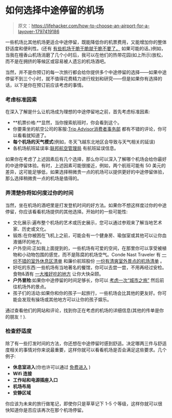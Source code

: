# 如何选择中途停留的机场

> 原文：<https://lifehacker.com/how-to-choose-an-airport-for-a-layover-1797419186>

一些机场比其他机场更适合中途停留，既能降低你的机票费用，又能增加你的整体舒适度和便利性。(还有 [有些机场干脆干脆就干脆不要了，](http://www.businessinsider.com/worst-airports-america-2017-6) 如果可能的话。)例如，当我在檀香山机场消磨了几个小时后，我可以在他们的热带花园(如上所示)放松，而不是在拥挤的等候区或容易被人遗忘的机场酒吧。



当然，并不是你预订的每一次旅行都会给你提供多个中途停留的选择——如果中途停留不到三个小时，就不值得花费精力进行规划和研究——但是如果你有选择的话，以下是你在预订前应该考虑的事情。

### 考虑标准因素

在深入了解是什么让机场成为理想的中途停留地之前，首先考虑标准因素:

*   **机票价格:**显然，当你搜索航班时，你会看到这个。
*   你要乘坐的航空公司的客服:[Trip Advisor](https://www.tripadvisor.com/Airlines)[消费者事务部](https://www.consumeraffairs.com/travel/airlines.html) 都有不错的评论，你可以看看就知道了。
*   **每个机场的天气模式**(例如，冬天飞越东北地区会导致与天气相关的延误)
*   各机场航班延误率:[联邦航空管理局](http://www.fly.faa.gov/flyfaa/usmap.jsp) 有航班延误信息。

如果你在考虑了上述因素后有几个选择，那么你可以深入了解哪个机场会给你最好的中途停留体验。有时，上述因素可能很接近，例如，两个航班可能有 50 美元的差异，这可能足够低，如果选择稍微贵一点的机场可以提供更好的中途停留体验，那么选择稍微贵一点的机场是值得的。

### 弄清楚你将如何度过你的时间

当然，坐在机场的酒吧里是打发登机时间的好方法。如果你不想这样度过你的中途停留，你应该看看机场提供的其他选择。开始时的一些可能性:

*   文化展示:遍布整个机场的艺术或历史展示，您可以通过参观来了解当地艺术家、历史或文化。
*   锻炼:在你被困在飞机上之前，可能会有一个健身房、瑜伽室或其他可以让你血液循环的地方。
*   户外空间:正如我上面提到的，一些机场有可爱的空间，在那里你可以享受被植物和小动物包围的感觉，而不是陈腐的机场空气。Conde Nast Traveler 有 [一份不错的室外休息区清单](http://www.cntraveler.com/stories/2015-06-17/best-outdoor-airport-lounges-for-flight-delays) 和廉价航班股份 [一份有清爽室外景点的机场清单](https://www.cheapflights.com/news/10-outdoor-spaces-airports/) 。
*   好吃的东西:一些机场有当地著名的餐馆，你可以去尝一尝，不用再经过安检。食物&酒有 [一大堆好吃的地方](http://www.foodandwine.com/slideshows/best-airport-dining-spots#1) 让你大快朵颐。
*   **户外冒险**:如果你中途停留的时间足够长，你可以 [考虑一次“城市之旅”](https://lifehacker.com/make-the-most-of-long-layovers-with-airport-city-tours-1785627134) 然后前往机场外的景点。
*   孩子们的活动:如果你和你的孩子一起旅行，一些机场会比其他的更友好。你可能会发现有操场或其他地方可以让你的孩子娱乐。

通过查看他们的网站和评论，找到你正在考虑的机场的详细信息(其他的传单是你的朋友！).

### 检查舒适度

除了有一些打发时间的方法，你还想在中途停留时感到舒适。决定哪两三件与舒适度相关的事情对你来说最重要，这样你就可以看看机场是否会满足这些要求。几个例子:

*   **休息室进入**(你也许可以通过 [免费进入](https://lifehacker.com/how-to-get-into-luxury-airport-lounges-for-free-1569936509) )
*   **Wifi 连接**
*   **工作站和电源插座入口**
*   **机场布局**
*   **安静区域**

你应该为未来的旅行做笔记，即使你只是草草记下 1-5 个等级，这样你就可以很快知道你是否应该再次在那个机场停留。
